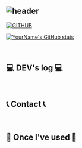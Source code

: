 <div align="left">
  
![header](https://capsule-render.vercel.app/api?type=waving&color=timeGradient&text=Welcome%20to%20YourName's%20GitHub%20👋&animation=twinkling&fontSize=35&fontAlignY=40&fontAlign=70&height=250)
---
  
[![GITHUB](https://hits.seeyoufarm.com/api/count/incr/badge.svg?url=https%3A%2F%2Fgithub.com%2Fyourusername&count_bg=%23F29494&title_bg=%232F2E2E&icon=github.svg&icon_color=%23FFFFFF&title=GITHUB&edge_flat=false)](https://github.com/yourusername)

[![YourName's GitHub stats](https://github-readme-stats.vercel.app/api?username=yourusername&include_all_commits=true&theme=nord&hide_border=true&count_private=true)](https://github.com/yourusername/github-readme-stats)
 
<br>

## 💻 DEV's log 💻
<div style="display:flex; flex-direction:row;">
    <!-- 여기에 개인 블로그나 다른 링크를 추가하세요 -->
</div><br>

 
## 📞 Contact 📞
<div style="display:flex; flex-direction:row;">
    <!-- 연락처 정보를 추가하세요 -->
</div><br>
    
## 🔨 Once I've used 🔨
<div style="display:flex; flex-direction:row;">
    <!-- 사용한 기술 스택에 대한 배지를 추가하세요 -->
</div><br>
</div>
